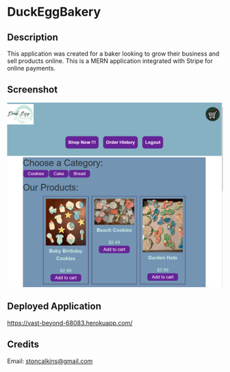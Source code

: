 # DuckEggBakery

## Description
This application was created for a baker looking to grow their business and sell products online.  This is a MERN application integrated with Stripe for online payments. 

## Screenshot
![Image of Website](https://github.com/mjc01002/DuckEggBakery/blob/main/screenshot.PNG?raw=true)

## Deployed Application
https://vast-beyond-68083.herokuapp.com/
## Credits
Email: stoncalkins@gmail.com
